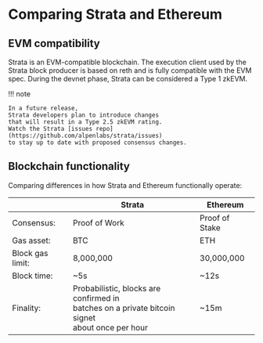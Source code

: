 # Comparing Strata and Ethereum

## EVM compatibility

Strata is an EVM-compatible blockchain.
The execution client used by the Strata block producer is based on reth
and is fully compatible with the EVM spec.
During the devnet phase, Strata can be considered a Type 1 zkEVM.

!!! note

    In a future release,
    Strata developers plan to introduce changes
    that will result in a Type 2.5 zkEVM rating.
    Watch the Strata [issues repo](https://github.com/alpenlabs/strata/issues)
    to stay up to date with proposed consensus changes.

## Blockchain functionality

Comparing differences in how Strata and Ethereum functionally operate:

<!-- markdownlint-disable line-length -->

|                  | Strata                                                                                                 | Ethereum       |
| ---------------- | ------------------------------------------------------------------------------------------------------ | -------------- |
| Consensus:       | Proof of Work                                                                                          | Proof of Stake |
| Gas asset:       | BTC                                                                                                    | ETH            |
| Block gas limit: | 8,000,000                                                                                              | 30,000,000     |
| Block time:      | ~5s                                                                                                    | ~12s           |
| Finality:        | Probabilistic, blocks are confirmed in<br> batches on a private bitcoin signet<br> about once per hour | ~15m           |

<!-- markdownlint-enable line-length -->

